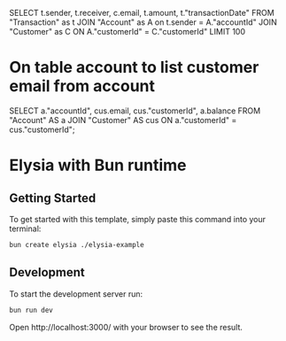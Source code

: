 SELECT t.sender, t.receiver, c.email, t.amount, t."transactionDate" FROM "Transaction" as t JOIN "Account" as A on t.sender = A."accountId" JOIN "Customer" as C ON A."customerId" = C."customerId" LIMIT 100


# On table account to list customer email from account
SELECT a."accountId", cus.email, cus."customerId", a.balance
FROM "Account" AS a
JOIN "Customer" AS cus ON a."customerId" = cus."customerId";

# Elysia with Bun runtime

## Getting Started
To get started with this template, simply paste this command into your terminal:
```bash
bun create elysia ./elysia-example
```

## Development
To start the development server run:
```bash
bun run dev
```

Open http://localhost:3000/ with your browser to see the result.